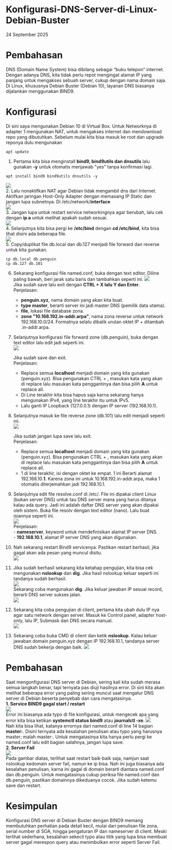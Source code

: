 # Konfigurasi-DNS-Server-di-Linux-Debian-Buster
24 September 2025  
  
# Pembahasan
  DNS (Domain Name System) bisa dibilang sebagai “buku telepon” internet. Dengan adanya DNS, kita tidak perlu repot mengingat alamat IP yang panjang untuk mengakses sebuah server, cukup dengan nama domain saja. Di Linux, khususnya Debian Buster (Debian 10), layanan DNS biasanya dijalankan menggunakan BIND9.  
  
# Konfigurasi
  Di sini saya mengunakan Debian 10 di Virtual Box. Untuk Networknya di adapter 1 mengunakan NAT, untuk mengakses internet dan mendownload repo yang dibutuhkan. Sebelum mulai kita bisa masuk ke root dan upgrade reponya dulu mengunakan  
  
    apt update
  1. Pertama kita bisa menginstall **bind9, bind9utils dan dnsutils** lalu gunakan **-y** untuk otomatis menjawab "yes" tanpa konfirmasi lagi.  

    apt install bind9 bind9utils dnsutils -y
  ![](IMAGES/ss.png)  
  2. Lalu nonaktifkan NAT agar Debian tidak mengambil dns dari Internet. Aktifkan jaringan Host-Only Adapter dengan memasang IP Static dan jangan lupa subnetnya. Di /etc/network/**interface**  
  ![](IMAGES/nano.png)  
  3. Jangan lupa untuk restart service networkingnya agar berubah, lalu cek dengan **ip a** untuk melihat apakah sudah sesuai.  
  ![](IMAGES/enp0s8.png)  
  4. Selanjutnya kita bisa pergi ke **/etc/bind** dengan **cd /etc/bind**, kita bisa lihat disini ada beberapa file.  
  ![](IMAGES/listfile.png)  
  5. Copy/duplikat file db.local dan db.127 menjadi file forward dan reverse untuk kita gunakan.  

    cp db.local db.penguin
    cp db.127 db.101
  6. Sekarang konfigurasi file named.conf, buka dengan text editor. Diline paling bawah, beri jarak satu baris dan tambahkan seperti ini.
  ![](IMAGES/nama.png)  
     Jika sudah save lalu exit dengan **CTRL + X lalu Y dan Enter**.  
     Penjelasan:  
     - **penguin.xyz**, nama domain yang akan kita buat.  
     - **type master**, berarti server ini jadi master DNS (pemilik data utama).  
     - **file**, lokasi file database zona.  
     - **zone "10.168.192.in-addr.arpa"**, nama zona reverse untuk network 192.168.10.0/24. Formatnya selalu dibalik urutan oktet IP + ditambah .in-addr.arpa.  
  7. Selanjutnya konfigurasi file forward zone (db.penguin), buka dengan text editor lalu edit jadi seperti ini.  
  ![](IMAGES/sesudahafter.png)
  
     Jika sudah save dan exit.  
     Penjelasan:  
     - Replace semua **localhost** menjadi domain yang kita gunakan (penguin.xyz). Bisa pengunakan CTRL + \, masukan kata yang akan di replace lalu masukan kata penggantinya dan bisa pilih **A** untuk replace all.  
     - Di Line terakhir kita bisa hapus saja karna sekarang hanya mengunakan IPv4, yang line terakhir itu untuk IPv5.  
     - Lalu ganti IP Loopback (127.0.0.1) dengan IP server (192.168.10.1).  
  9. Selanjutnya masuk ke file reverse zone (db.101) lalu edit menjadi seperti ini.  
    ![](IMAGES/samalikebefore.png)  
  
     Jika sudah jangan lupa save lalu exit.  
     Penjelasan:  
     - Replace semua **localhost** menjadi domain yang kita gunakan (penguin.xyz). Bisa pengunakan CTRL + \, masukan kata yang akan di replace lalu masukan kata penggantinya dan bisa pilih **A** untuk replace all.  
     - 1 di line terakhir, isi dengan oktet ke empat. 1 ini Berarti alamat 192.168.10.**1**. Karena zona ini untuk 10.168.192.in-addr.arpa, maka 1 otomatis diterjemahkan jadi 192.168.10.1.  
  10. Selanjutnya edit file resolve.conf di /etc/. File ini dipakai client Linux (bukan server DNS) untuk tau DNS server mana yang harus ditanya kalau ada query. Jadi ini adalah daftar DNS server yang akan dipakai oleh sistem. Buka file resolv dengan text editor (nano). Lalu buat isiannya seperti ini.  
    ![](IMAGES/resolpe.png)  
    Penjelasan:  
    - **nameserver**, keyword untuk mendefinisikan alamat IP server DNS.  
    - **192.168.10.1**, alamat IP server DNS yang akan digunakan.  
  11. Nah sekarang restart Bind9 servicenya. Pastikan restart berhasil, jika gagal akan ada pesan yang muncul disitu.  
    ![](IMAGES/donagabang.png)  
  12. Jika sudah berhasil sekarang kita ketahap pengujian, kita bisa cek mengunakan **nslookup** dan **dig**. Jika hasil nslookup keluar seperti ini tandanya sudah berhasil.  
    ![](IMAGES/udahya.png)  
      Sekarang coba mangunakan **dig**. Jika keluar jawaban IP sesuai record, berarti DNS server sukses jalan.  
    ![](IMAGES/gali.png)  
  13. Sekarang kita coba pengujian di client, pertama kita ubah dulu IP nya agar satu network dengan server. Masuk ke Control panel, adapter host-only, lalu IP, Submask dan DNS secara manual.  
    ![](IMAGES/cc.png)  
  14. Sekarang coba buka CMD di client dan ketik **nslookup**. Kalau keluar jawaban domain penguin.xyz dengan IP 192.168.10.1, tandanya server DNS sudah bekerja dengan baik.
    ![](IMAGES/cmds.png)  
  
# Pembahasan
  Saat mengonfigurasi DNS server di Debian, sering kali kita sudah merasa semua langkah benar, tapi ternyata pas diuji hasilnya error. Di sini kita akan melihat beberapa error yang paling sering muncul saat mengatur DNS server di Debian beserta penyebab dan cara mengatasinya.  
**1. Service BIND9 gagal start / restart**  
    ![](IMAGES/gagalrestar.png)  
      Error ini biasanya ada typo di file konfigurasi, untuk mengecek apa yang error kita bisa ketikan **systemctl status bind9** atau **journalctl -xe**. 
    ![](IMAGES/itu.png)  
      Nah kita bisa lihat, katanya errornya dari named.conf di line 14 bagian **master:**. Disini ternyata ada kesalahan penulisan atau typo yang harusnya master; malah master:. Untuk mengatasinya kita hanya perlu pergi ke named.conf lalu edit bagian salahnya, jangan lupa save.  
**2. Server Fail**  
    ![](IMAGES/domen.png)  
      Pada gambar diatas, terlihat saat restart baik-baik saja, namjun saat nslookup kedomain server fail, namun ke ip bisa. Nah ini juga biasanya ada kesalahan penulisan, karna ini gagal di domain berarti diantara named.conf dan db.penguin. Untuk mengatasinya cukup periksa file named.conf dan db.penguin, pastikan domainnya dikeduanya cocok. Jika sudah ketemu save dan restart.  

# Kesimpulan
  Konfigurasi DNS server di Debian Buster dengan BIND9 memang membutuhkan perhatian pada detail kecil, mulai dari penulisan file zona, serial number di SOA, hingga pengaturan IP dan nameserver di client. Meski terlihat sederhana, kesalahan sekecil typo atau titik yang lupa bisa membuat server gagal merespon query atau menimbulkan error seperti Server Fail.  
